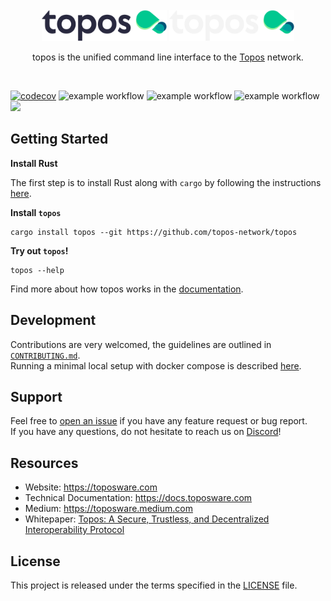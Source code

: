 <div id="top"></div>
<!-- PROJECT LOGO -->
<br />
<div align="center">

  <img src="./.github/assets/topos_logo.png#gh-light-mode-only" alt="Logo" width="200">
  <img src="./.github/assets/topos_logo_dark.png#gh-dark-mode-only" alt="Logo" width="200">

<br />

<p align="center">
topos is the unified command line interface to the <a href="https://docs.toposware.com/general-overview">Topos</a> network.
</p>

<br />

</div>

<!-- **`topos` is the unified command line interface to the [Topos](https://docs.toposware.com/general-overview) network.** -->

[![codecov](https://codecov.io/gh/topos-network/topos/branch/main/graph/badge.svg?token=FOH2B2GRL9&style=flat)](https://codecov.io/gh/topos-network/topos)
![example workflow](https://github.com/topos-network/topos/actions/workflows/test.yml/badge.svg)
![example workflow](https://github.com/topos-network/topos/actions/workflows/format.yml/badge.svg)
![example workflow](https://github.com/topos-network/topos/actions/workflows/lint.yml/badge.svg)
[![](https://dcbadge.vercel.app/api/server/7HZ8F8ykBT?style=flat)](https://discord.gg/7HZ8F8ykBT)


## Getting Started

**Install Rust**

The first step is to install Rust along with `cargo` by following the instructions [here](https://doc.rust-lang.org/book/ch01-01-installation.html#installing-rustup-on-linux-or-macos).

**Install `topos`**

```
cargo install topos --git https://github.com/topos-network/topos
```

**Try out `topos`!**
```
topos --help
```

Find more about how topos works in the [documentation](https://docs.toposware.com/).

## Development

Contributions are very welcomed, the guidelines are outlined in [`CONTRIBUTING.md`](https://github.com/topos-network/.github/blob/main/CONTRIBUTING.md).<br />
Running a minimal local setup with docker compose is described [here](./tools/README.md).

## Support

Feel free to [open an issue](https://github.com/topos-network/topos/issues/new) if you have any feature request or bug report.<br />
If you have any questions, do not hesitate to reach us on [Discord](https://discord.gg/7HZ8F8ykBT)!

## Resources
- Website: https://toposware.com
- Technical Documentation: https://docs.toposware.com
- Medium: https://toposware.medium.com
- Whitepaper: [Topos: A Secure, Trustless, and Decentralized
  Interoperability Protocol](https://arxiv.org/pdf/2206.03481.pdf)

## License

This project is released under the terms specified in the [LICENSE](LICENSE) file.
